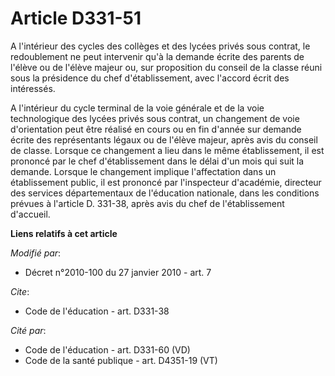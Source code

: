 # Article D331-51

A l'intérieur des cycles des collèges et des lycées privés sous contrat, le redoublement ne peut intervenir qu'à la demande
écrite des parents de l'élève ou de l'élève majeur ou, sur proposition du conseil de la classe réuni sous la présidence du
chef d'établissement, avec l'accord écrit des intéressés.

A l'intérieur du cycle terminal de la voie générale et de la voie technologique des lycées privés sous contrat, un changement
de voie d'orientation peut être réalisé en cours ou en fin d'année sur demande écrite des représentants légaux ou de l'élève
majeur, après avis du conseil de classe. Lorsque ce changement a lieu dans le même établissement, il est prononcé par le chef
d'établissement dans le délai d'un mois qui suit la demande. Lorsque le changement implique l'affectation dans un
établissement public, il est prononcé par l'inspecteur d'académie, directeur des services départementaux de l'éducation
nationale, dans les conditions prévues à l'article D. 331-38, après avis du chef de l'établissement d'accueil.

**Liens relatifs à cet article**

_Modifié par_:

  - Décret n°2010-100 du 27 janvier 2010 - art. 7

_Cite_:

  - Code de l'éducation - art. D331-38

_Cité par_:

  - Code de l'éducation - art. D331-60 (VD)
  - Code de la santé publique - art. D4351-19 (VT)
